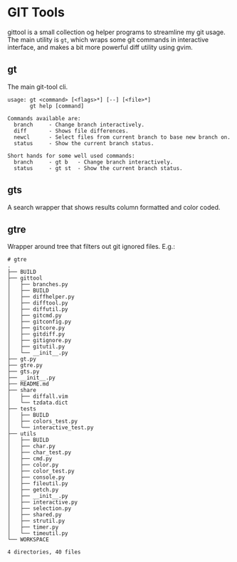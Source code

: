 GIT Tools
=========

gittool is a small collection og helper programs to streamline my git usage.
The main utility is `gt`, which wraps some git commands in interactive
interface, and makes a bit more powerful diff utility using gvim.

## gt

The main git-tool cli.

```
usage: gt <command> [<flags>*] [--] [<file>*]
       gt help [command]

Commands available are:
  branch     - Change branch interactively.
  diff       - Shows file differences.
  newcl      - Select files from current branch to base new branch on.
  status     - Show the current branch status.

Short hands for some well used commands:
  branch     - gt b   - Change branch interactively.
  status     - gt st  - Show the current branch status.
```

## gts

A search wrapper that shows results column formatted and color coded.

## gtre

Wrapper around tree that filters out git ignored files. E.g.:

```
# gtre
.
├── BUILD
├── gittool
│   ├── branches.py
│   ├── BUILD
│   ├── diffhelper.py
│   ├── difftool.py
│   ├── diffutil.py
│   ├── gitcmd.py
│   ├── gitconfig.py
│   ├── gitcore.py
│   ├── gitdiff.py
│   ├── gitignore.py
│   ├── gitutil.py
│   └── __init__.py
├── gt.py
├── gtre.py
├── gts.py
├── __init__.py
├── README.md
├── share
│   ├── diffall.vim
│   └── tzdata.dict
├── tests
│   ├── BUILD
│   ├── colors_test.py
│   └── interactive_test.py
├── utils
│   ├── BUILD
│   ├── char.py
│   ├── char_test.py
│   ├── cmd.py
│   ├── color.py
│   ├── color_test.py
│   ├── console.py
│   ├── fileutil.py
│   ├── getch.py
│   ├── __init__.py
│   ├── interactive.py
│   ├── selection.py
│   ├── shared.py
│   ├── strutil.py
│   ├── timer.py
│   └── timeutil.py
└── WORKSPACE

4 directories, 40 files
```
